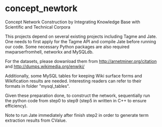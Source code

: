 concept_newtork
===============

Concept Network Construction by Integrating Knowledge Base with Scientific and Technical Corpora

This projects depend on several existing projects including Tagme and Jate. One needs to first apply for the Tagme API and compile Jate before running our code.
Some necessary Python packages are also required mwparserfromhell, networkx and MySQLdb.

For the datasets, please dowanload them from http://arnetminer.org/citation and http://dumps.wikimedia.org/enwiki/

Additionally, some MySQL tables for keeping Wiki surface forms and Wikification results are needed. Interesting readers can refer to their formats in folder "mysql_tables".


Given these preparation done, to construct the network, sequentially run the python code from step0 to step9 (step5 in written in C++ to ensure efficiency).

Note to run Jate immediately after finish step2 in order to generate term extraction results from CValue.
